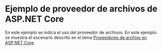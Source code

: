 # <a name="aspnet-core-file-provider-sample"></a>Ejemplo de proveedor de archivos de ASP.NET Core

En este ejemplo se indica el uso del proveedor de archivos. En este ejemplo se muestra el escenario descrito en el tema [Proveedores de archivo en ASP.NET Core](https://docs.microsoft.com/aspnet/core/fundamentals/file-providers).
